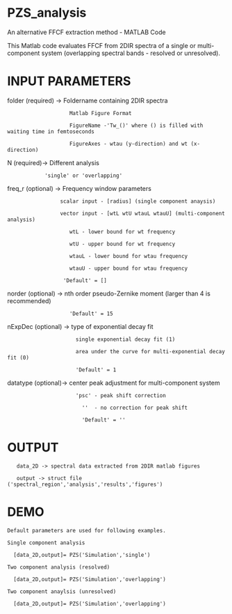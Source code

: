 # PZS_analysis
An alternative FFCF extraction method - MATLAB Code

This Matlab code evaluates FFCF from 2DIR spectra of a single or multi-component system (overlapping spectral bands - resolved or unresolved).

# INPUT PARAMETERS
  folder (required) -> Foldername containing 2DIR spectra
  
                        Matlab Figure Format
                        
                        FigureName -'Tw_()' where () is filled with waiting time in femtoseconds
                        
                        FigureAxes - wtau (y-direction) and wt (x-direction)
  
  N (required)-> Different analysis
  
                'single' or 'overlapping'

  freq_r (optional) -> Frequency window parameters
  
                     scalar input - [radius] (single component anaysis)
                     
                     vector input - [wtL wtU wtauL wtauU] (multi-component analysis) 
                     
                        wtL - lower bound for wt frequency 
                        
                        wtU - upper bound for wt frequency
                        
                        wtauL - lower bound for wtau frequency
                        
                        wtauU - upper bound for wtau frequency
                        
                      'Default' = []
  
  norder (optional) -> nth order pseudo-Zernike moment (larger than 4 is recommended)
  
                        'Default' = 15
                        
  nExpDec (optional) -> type of exponential decay fit
  
                          single exponential decay fit (1)
                          
                          area under the curve for multi-exponential decay fit (0)
                          
                          'Default' = 1
 
  datatype (optional)-> center peak adjustment for multi-component system
  
                          'psc' - peak shift correction
                          
                            ''  - no correction for peak shift
                            
                            'Default' = ''
                            
  # OUTPUT
       data_2D -> spectral data extracted from 2DIR matlab figures
       
       output -> struct file ('spectral_region','analysis','results','figures')
       
       
 # DEMO 
    Default parameters are used for following examples.
    
    Single component analysis
    
      [data_2D,output]= PZS('Simulation','single')
      
    Two component analysis (resolved)
    
      [data_2D,output]= PZS('Simulation','overlapping')
    
    Two component anaylsis (unresolved)
    
      [data_2D,output]= PZS('Simulation','overlapping')
      
